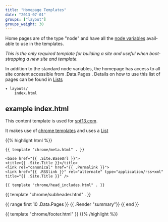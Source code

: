 ```yaml
---
title: "Homepage Templates"
date: "2013-07-01"
groups: ["layout"]
groups_weight: 30
---
```


Home pages are of the type "node" and have all the [node
variables](/layout/variables/) available to use in the templates.

*This is the only required template for building a site and useful when
bootstrapping a new site and template.*

In addition to the standard node variables, the homepage has access to
all site content accessible from .Data.Pages . Details on how to use this 
list of pages can be found in [Lists](/indexes/lists/)


    ▾ layouts/
        index.html


## example index.html
This content template is used for [spf13.com](http://spf13.com).

It makes use of [chrome templates](/layout/chrome) and uses a [List](/indexes/lists/)

{{% highlight html %}}
<!DOCTYPE html>
<html class="no-js" lang="en-US" prefix="og: http://ogp.me/ns# fb: http://ogp.me/ns/fb#">
<head>
    <meta charset="utf-8">

    {{ template "chrome/meta.html" . }}

    <base href="{{ .Site.BaseUrl }}">
    <title>{{ .Site.Title }}</title>
    <link rel="canonical" href="{{ .Permalink }}">
    <link href="{{ .RSSlink }}" rel="alternate" type="application/rss+xml" title="{{ .Site.Title }}" />

    {{ template "chrome/head_includes.html" . }}
</head>
<body lang="en">

{{ template "chrome/subheader.html" . }}

<section id="main">
  <div>
    {{ range first 10 .Data.Pages }}
        {{ .Render "summary"}}
    {{ end }}
  </div>
</section>

{{ template "chrome/footer.html" }}
{{% /highlight %}}
